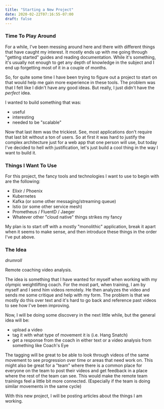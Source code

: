 ```yaml
---
title: "Starting a New Project"
date: 2020-02-22T07:16:55-07:00
draft: false
---
```


### Time To Play Around

For a while, I've been messing around here and there with different things that have caught my interest. 
It mostly ends up with me going through "getting started" guides and reading documentation. 
While it's something, it's usually not enough to get any depth of knowledge in the subject and I end up forgetting most of it in a couple of months. 

So, for quite some time I have been trying to figure out a project to start on that would help me gain more experience in these tools. 
The problem was that I felt like I didn't have any good ideas. 
But really, I just didn't have the _perfect_ idea. 

I wanted to build something that was:
- useful
- interesting
- needed to be "scalable"

Now that last item was the trickiest.
See, most applications don't require that last bit without a ton of users.
So at first it was hard to justify the complex architecture just for a web app that one person will use, but today I've decided to hell with justification, let's just build a cool thing in the way I want to build it.

### Things I Want To Use

For this project, the fancy tools and technologies I want to use to begin with are the following:
- Elixir / Phoenix
- Kubernetes
- Kafka (or some other messaging/streaming queue)
- Istio (or some other service mesh)
- Prometheus / FluentD / Jaeger
- Whatever other "cloud native" things strikes my fancy

My plan is to start off with a mostly "monolithic" application, break it apart when it seems to make sense, and then introduce these things in the order I've put above.

### The Idea

_drumroll_

Remote coaching video analysis. 

The idea is something that I have wanted for myself when working with my olympic weightlifting coach.
For the most part, when training, I am by myself and I send him videos remotely.
He then analyzes the video and sends me some critique and help with my form.
The problem is that we mostly do this over text and it's hard to go back and reference past videos to see how I've been improving.

Now, I will be doing some discovery in the next little while, but the general idea will be:
- upload a video
- tag it with what type of movement it is (i.e. Hang Snatch)
- get a response from the coach in either text or a video analysis from something like Coach's Eye

The tagging will be great to be able to look through videos of the same movement to see progression over time or areas that need work on.
This might also be great for a "team" where there is a common place for everyone on the team to post their videos and get feedback in a place where the rest of the team can see.
This would make the remote team trainings feel a little bit more connected. (Especially if the team is doing similar movements in the same cycle)

With this new project, I will be posting articles about the things I am working. 